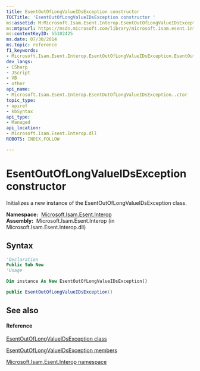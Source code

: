 ```yaml
---
title: EsentOutOfLongValueIDsException constructor 
TOCTitle: 'EsentOutOfLongValueIDsException constructor '
ms:assetid: M:Microsoft.Isam.Esent.Interop.EsentOutOfLongValueIDsException.#ctor
ms:mtpsurl: https://msdn.microsoft.com/library/microsoft.isam.esent.interop.esentoutoflongvalueidsexception.esentoutoflongvalueidsexception(v=EXCHG.10)
ms:contentKeyID: 55102425
ms.date: 07/30/2014
ms.topic: reference
f1_keywords:
- Microsoft.Isam.Esent.Interop.EsentOutOfLongValueIDsException.EsentOutOfLongValueIDsException
dev_langs:
- CSharp
- JScript
- VB
- other
api_name: 
- Microsoft.Isam.Esent.Interop.EsentOutOfLongValueIDsException..ctor
topic_type: 
- apiref
- kbSyntax
api_type: 
- Managed
api_location: 
- Microsoft.Isam.Esent.Interop.dll
ROBOTS: INDEX,FOLLOW

---
```


# EsentOutOfLongValueIDsException constructor

Initializes a new instance of the EsentOutOfLongValueIDsException class.

**Namespace:**  [Microsoft.Isam.Esent.Interop](hh596136\(v=exchg.10\).md)  
**Assembly:**  Microsoft.Isam.Esent.Interop (in Microsoft.Isam.Esent.Interop.dll)

## Syntax

``` vb
'Declaration
Public Sub New
'Usage

Dim instance As New EsentOutOfLongValueIDsException()
```

``` csharp
public EsentOutOfLongValueIDsException()
```

## See also

#### Reference

[EsentOutOfLongValueIDsException class](dn319790\(v=exchg.10\).md)

[EsentOutOfLongValueIDsException members](dn319797\(v=exchg.10\).md)

[Microsoft.Isam.Esent.Interop namespace](hh596136\(v=exchg.10\).md)

